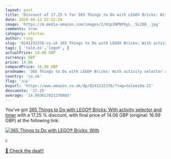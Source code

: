 ```yaml
---
layout: post
title: 'Discount of 17.25 % for 365 Things to Do with LEGO® Bricks: With'
date: 2020-04-12 22:52:24
image: 'https://m.media-amazon.com/images/I/61p2NPNF6yL._SL200_.jpg'
comments: true
category: ofertas
author: ring
slug: '0241232376-co.uk 365 Things to Do with LEGO® Bricks: With activity...'
tags: [ 'tole.es','lego®', ]
actualPrice: 14.06 GBP
currency: GBP
price: 14.06
comparePrice: 16.99 GBP
prodname: '365 Things to Do with LEGO® Bricks: With activity selector and timer'
country: 'co.uk'
flag: '🇬🇧'
buyurl: 'https://www.amazon.co.uk/dp/0241232376/?tag=tolees0a-21'
descuento: '17.25'
average: '14.893617021276603'
---
```


You've got [365 Things to Do with LEGO® Bricks: With activity selector and timer](https://www.amazon.co.uk/dp/0241232376/?tag=tolees0a-21) with a  17.25 % discount, with final price of 14.06 GBP (original: 16.99 GBP) at the following link:

[![365 Things to Do with LEGO® Bricks: With](https://m.media-amazon.com/images/I/61p2NPNF6yL._SL200_.jpg)](https://www.amazon.co.uk/dp/0241232376/?tag=tolees0a-21)

ℹ️:


[🛒 Check the deal!!](https://www.amazon.co.uk/dp/0241232376/?tag=tolees0a-21)
